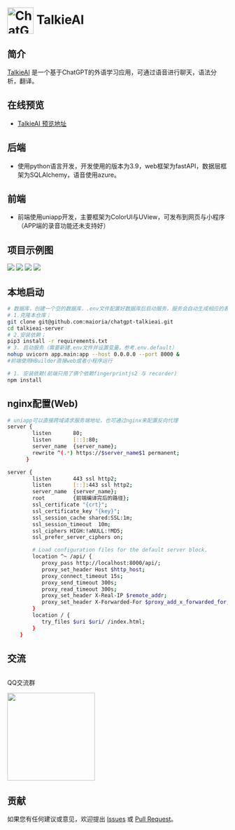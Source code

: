 # <img src="http://minio.prejade.com/talkieai/icon.png" width="60px" align="center" alt="ChatGPT-TalkieAI icon"> TalkieAI

## 简介
[TalkieAI](https://github.com/maioria/chatgpt-talkieai) 是一个基于ChatGPT的外语学习应用，可通过语音进行聊天，语法分析，翻译。
## 在线预览

- [TalkieAI 预览地址](https://talkieai.prejade.com/)

## 后端
- 使用python语言开发，开发使用的版本为3.9，web框架为fastAPI，数据层框架为SQLAlchemy，语音使用azure。
## 前端
- 前端使用uniapp开发，主要框架为ColorUI与UView，可发布到网页与小程序（APP端的录音功能还未支持好） 

## 项目示例图
![](http://minio.prejade.com/talkieai/%E6%88%AA%E5%B1%8F2023-07-10%2011.21.35.png)
![](http://minio.prejade.com/talkieai/%E6%88%AA%E5%B1%8F2023-07-10%2011.20.08.png)
![](http://minio.prejade.com/talkieai/%E6%88%AA%E5%B1%8F2023-07-10%2011.20.35.png)
![](http://minio.prejade.com/talkieai/%E6%88%AA%E5%B1%8F2023-07-10%2011.22.48.png)
## 本地启动
```bash
# 数据库，创建一个空的数据库，.env文件配置好数据库后启动服务，服务会自动生成相应的表
# 1.克隆本仓库；
git clone git@github.com:maioria/chatgpt-talkieai.git
cd talkieai-server
# 2.安装依赖；
pip3 install -r requirements.txt
# 3. 启动服务（需要新建.env文件并设置变量，参考.env.default）
nohup uvicorn app.main:app --host 0.0.0.0 --port 8000 &
#前端使用HBuilder直接web或者小程序运行

# 1. 安装依赖(前端只用了俩个依赖fingerprintjs2 与 recorder)
npm install
```
## nginx配置(Web)
```bash
# uniapp可以直接跨域请求服务端地址，也可通过nginx来配置反向代理
server {
        listen       80;
        listen       [::]:80;
        server_name  {server_name};
        rewrite ^(.*) https://$server_name$1 permanent;
      }

server {
        listen       443 ssl http2;
        listen       [::]:443 ssl http2;
        server_name  {server_name};
        root         {前端编译完后的路径};
        ssl_certificate "{crt}";
        ssl_certificate_key "{key}";
        ssl_session_cache shared:SSL:1m;
        ssl_session_timeout  10m;
        ssl_ciphers HIGH:!aNULL:!MD5;
        ssl_prefer_server_ciphers on;

        # Load configuration files for the default server block.
        location ^~ /api/ {
           proxy_pass http://localhost:8000/api/;
           proxy_set_header Host $http_host;
           proxy_connect_timeout 15s;
           proxy_send_timeout 300s;
           proxy_read_timeout 300s;
           proxy_set_header X-Real-IP $remote_addr;
           proxy_set_header X-Forwarded-For $proxy_add_x_forwarded_for;
        }
        location / {
           try_files $uri $uri/ /index.html;
        }
    }
```
## 交流
  <div style="display:flex;">
  	<div style="padding-right:24px;">
  		<p>QQ交流群</p>
      <img src="http://minio.prejade.com/talkieai/WechatIMG158.jpg" style="width:200px" />
  	</div>
  </div>

## 贡献
如果您有任何建议或意见，欢迎提出 [Issues](https://github.com/maioria/chatgpt-talkieai/issues) 或 [ Pull Request](https://github.com/maioria/chatgpt-talkieai/pulls)。